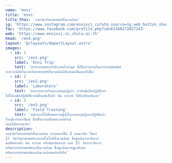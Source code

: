 ```yaml
---
name: 'envi'
title: 'envi'
title_thai: 'ภาควิชาวิทยาศาสตร์สิ่งแวดล้อม'
ig: 'https://www.instagram.com/envisci_cu?utm_source=ig_web_button_share_sheet&igsh=ZDNlZDc0MzIxNw=='
fac: 'https://www.facebook.com/profile.php?id=61568272827243'
web: 'https://www.envisci.sc.chula.ac.th'
head: '/en4.png'
layout: '@/layouts/departLayout.astro'
images:
  - id: 1
    src: '/en1.png'
    label: 'Envi Trip'
    text: 'บรรยากาศของทริปภาคครั้งล่าสุด ที่เป็นกิจกรรมในการสานสัมพันธ์ 
ระหว่างนิสิตในภาควิทยาศาสตร์สิ่งแวดล้อมให้แน่นแฟ้นมากยิ่งขึ้น'
  - id: 2
    src: '/en2.png'
    label: 'Laboratory'
    text: 'นอกจากการเรียนภาคทฤษฎีแล้ว เรายังมีแล็บปฏิบัติการ  
ให้ได้ลงมือปฏิบัติซึ่งจะมีตั้งแต่แล็บน้ำ ดิน อากาศ ไปถึงเสียงกันเลย'
  - id: 3
    src: '/en3.png'
    label: 'Field Training'
    text: 'หลังจากที่ได้สั่งสมความรู้ทั้งในภาคทฤษฎีและปฏิบัติแล้ว  
ก็จะมีการออกฟิลด์ ซึ่งเป็นการเตรียมความพร้อม 
ก่อนไปทำงานจริง'
description: '
ภาควิชาวิทยาศาสตร์สิ่งแวดล้อม แบ่งออกเป็น 2 แขนงวิชา ได้แก่  
1) วิชาวิทยาศาสตร์และเทคโนโลยีสิ่งแวดล้อม ซึ่งมุ่งเน้นการจัดการ 
มลพิษทางน้ำ ดิน อากาศ หรือขยะอันตราย และ 2) วิชาการจัดการ 
ทรัพยากรธรรมชาติและสิ่งแวดล้อม ซึ่งมุ่งเน้นการดูแลรักษา 
ทรัพยากรธรรมชาติและสิ่งแวดล้อมอย่างยั่งยืน'
---
```


